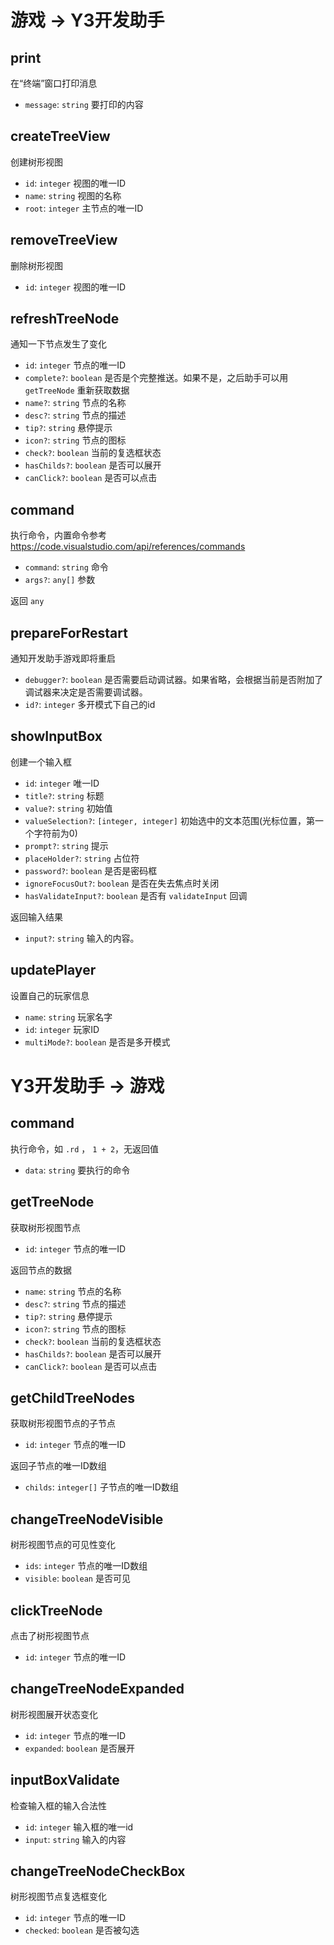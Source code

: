 # 游戏 -> Y3开发助手

## print

在“终端”窗口打印消息

* `message`: `string` 要打印的内容

## createTreeView

创建树形视图

* `id`: `integer` 视图的唯一ID
* `name`: `string` 视图的名称
* `root`: `integer` 主节点的唯一ID

## removeTreeView

删除树形视图

* `id`: `integer` 视图的唯一ID

## refreshTreeNode

通知一下节点发生了变化

* `id`: `integer` 节点的唯一ID
* `complete?`: `boolean` 是否是个完整推送。如果不是，之后助手可以用 `getTreeNode` 重新获取数据
* `name?`: `string` 节点的名称
* `desc?`: `string` 节点的描述
* `tip?`: `string` 悬停提示
* `icon?`: `string` 节点的图标
* `check?`: `boolean` 当前的复选框状态
* `hasChilds?`: `boolean` 是否可以展开
* `canClick?`: `boolean` 是否可以点击

## command

执行命令，内置命令参考 https://code.visualstudio.com/api/references/commands

* `command`: `string` 命令
* `args?`: `any[]` 参数

返回 `any`

## prepareForRestart

通知开发助手游戏即将重启

* `debugger?`: `boolean` 是否需要启动调试器。如果省略，会根据当前是否附加了调试器来决定是否需要调试器。
* `id?`: `integer`  多开模式下自己的id

## showInputBox

创建一个输入框

* `id`: `integer` 唯一ID
* `title?`: `string` 标题
* `value?`: `string` 初始值
* `valueSelection?`: `[integer, integer]` 初始选中的文本范围(光标位置，第一个字符前为0)
* `prompt?`: `string` 提示
* `placeHolder?`: `string` 占位符
* `password?`: `boolean` 是否是密码框
* `ignoreFocusOut?`: `boolean` 是否在失去焦点时关闭
* `hasValidateInput?`: `boolean` 是否有 `validateInput` 回调

返回输入结果

* `input?`: `string` 输入的内容。

## updatePlayer

设置自己的玩家信息

* `name`: `string` 玩家名字
* `id`: `integer` 玩家ID
* `multiMode?`: `boolean` 是否是多开模式

# Y3开发助手 -> 游戏

## command

执行命令，如 `.rd` ， `1 + 2`，无返回值

* `data`: `string` 要执行的命令

## getTreeNode

获取树形视图节点

* `id`: `integer` 节点的唯一ID

返回节点的数据

* `name`: `string` 节点的名称
* `desc?`: `string` 节点的描述
* `tip?`: `string` 悬停提示
* `icon?`: `string` 节点的图标
* `check?`: `boolean` 当前的复选框状态
* `hasChilds?`: `boolean` 是否可以展开
* `canClick?`: `boolean` 是否可以点击

## getChildTreeNodes

获取树形视图节点的子节点

* `id`: `integer` 节点的唯一ID

返回子节点的唯一ID数组

* `childs`: `integer[]` 子节点的唯一ID数组

## changeTreeNodeVisible

树形视图节点的可见性变化

* `ids`: `integer` 节点的唯一ID数组
* `visible`: `boolean` 是否可见

## clickTreeNode

点击了树形视图节点

* `id`: `integer` 节点的唯一ID

## changeTreeNodeExpanded

树形视图展开状态变化

* `id`: `integer` 节点的唯一ID
* `expanded`: `boolean` 是否展开

## inputBoxValidate

检查输入框的输入合法性

* `id`: `integer` 输入框的唯一id
* `input`: `string` 输入的内容

## changeTreeNodeCheckBox

树形视图节点复选框变化

* `id`: `integer` 节点的唯一ID
* `checked`: `boolean` 是否被勾选
